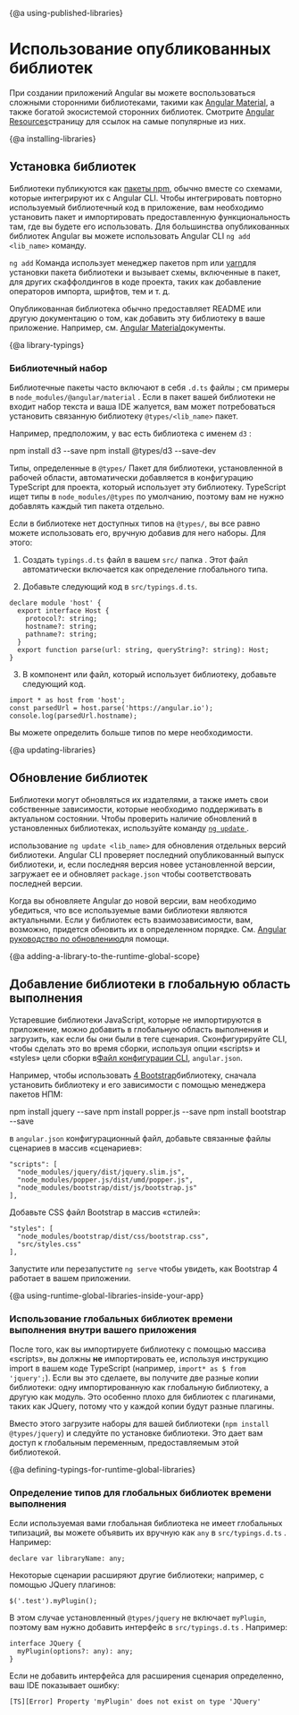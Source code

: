 {@a using-published-libraries}
# Использование опубликованных библиотек

При создании приложений Angular вы можете воспользоваться сложными сторонними библиотеками, такими как [Angular Material](https://material.angular.io/), а также богатой экосистемой сторонних библиотек.
Смотрите [Angular Resources](https://angular.io/resources)страницу для ссылок на самые популярные из них.

{@a installing-libraries}
## Установка библиотек

Библиотеки публикуются как [пакеты npm](guide/npm-packages), обычно вместе со схемами, которые интегрируют их с Angular CLI.
Чтобы интегрировать повторно используемый библиотечный код в приложение, вам необходимо установить пакет и импортировать предоставленную функциональность там, где вы будете его использовать. Для большинства опубликованных библиотек Angular вы можете использовать Angular CLI  `ng add <lib_name>`  команду.

 `ng add` Команда использует менеджер пакетов npm или [yarn](https://yarnpkg.com/)для установки пакета библиотеки и вызывает схемы, включенные в пакет, для других скаффолдингов в коде проекта, таких как добавление операторов импорта, шрифтов, тем и т. д.

Опубликованная библиотека обычно предоставляет README или другую документацию о том, как добавить эту библиотеку в ваше приложение.
Например, см. [Angular Material](https://material.angular.io/)документы.

{@a library-typings}
### Библиотечный набор

Библиотечные пакеты часто включают в себя  `.d.ts`  файлы ; см примеры в  `node_modules/@angular/material`  . Если в пакет вашей библиотеки не входит набор текста и ваша IDE жалуется, вам может потребоваться установить связанную библиотеку  `@types/<lib_name>`  пакет.

Например, предположим, у вас есть библиотека с именем  `d3`  :

<code-example language="bash">
npm install d3 --save
npm install @types/d3 --save-dev
</code-example>

Типы, определенные в  `@types/`  Пакет для библиотеки, установленной в рабочей области, автоматически добавляется в конфигурацию TypeScript для проекта, который использует эту библиотеку.
TypeScript ищет типы в  `node_modules/@types`  по умолчанию, поэтому вам не нужно добавлять каждый тип пакета отдельно.

Если в библиотеке нет доступных типов на  `@types/`, вы все равно можете использовать его, вручную добавив для него наборы.
Для этого:

1. Создать  `typings.d.ts`  файл в вашем  `src/`  папка . Этот файл автоматически включается как определение глобального типа.

2. Добавьте следующий код в  `src/typings.d.ts`.

```
declare module 'host' {
  export interface Host {
    protocol?: string;
    hostname?: string;
    pathname?: string;
  }
  export function parse(url: string, queryString?: string): Host;
}
```

3. В компонент или файл, который использует библиотеку, добавьте следующий код.

```
import * as host from 'host';
const parsedUrl = host.parse('https://angular.io');
console.log(parsedUrl.hostname);
```

Вы можете определить больше типов по мере необходимости.

{@a updating-libraries}
## Обновление библиотек

Библиотеки могут обновляться их издателями, а также иметь свои собственные зависимости, которые необходимо поддерживать в актуальном состоянии.
Чтобы проверить наличие обновлений в установленных библиотеках, используйте команду [ `ng update` ](cli/update).

использование `ng update <lib_name>` для обновления отдельных версий библиотеки. Angular CLI проверяет последний опубликованный выпуск библиотеки, и, если последняя версия новее установленной версии, загружает ее и обновляет  `package.json`  чтобы соответствовать последней версии.

Когда вы обновляете Angular до новой версии, вам необходимо убедиться, что все используемые вами библиотеки являются актуальными. Если у библиотек есть взаимозависимости, вам, возможно, придется обновить их в определенном порядке.
См. [Angular руководство по обновлению](https://update.angular.io/)для помощи.

{@a adding-a-library-to-the-runtime-global-scope}
## Добавление библиотеки в глобальную область выполнения

Устаревшие библиотеки JavaScript, которые не импортируются в приложение, можно добавить в глобальную область выполнения и загрузить, как если бы они были в теге сценария.
Сконфигурируйте CLI, чтобы сделать это во время сборки, используя опции «scripts» и «styles» цели сборки в[Файл конфигурации CLI](guide/workspace-config),  `angular.json`.

Например, чтобы использовать [4 Bootstrap](https://getbootstrap.com/docs/4.0/getting-started/introduction/)библиотеку, сначала установить библиотеку и его зависимости с помощью менеджера пакетов НПМ:

<code-example language="bash">
npm install jquery --save
npm install popper.js --save
npm install bootstrap --save
</code-example>

в  `angular.json`  конфигурационный файл, добавьте связанные файлы сценариев в массив «сценариев»:

```
"scripts": [
  "node_modules/jquery/dist/jquery.slim.js",
  "node_modules/popper.js/dist/umd/popper.js",
  "node_modules/bootstrap/dist/js/bootstrap.js"
],
```

Добавьте CSS файл Bootstrap в массив «стилей»:

```
"styles": [
  "node_modules/bootstrap/dist/css/bootstrap.css",
  "src/styles.css"
],
```

Запустите или перезапустите `ng serve` чтобы увидеть, как Bootstrap 4 работает в вашем приложении.

{@a using-runtime-global-libraries-inside-your-app}
### Использование глобальных библиотек времени выполнения внутри вашего приложения

После того, как вы импортируете библиотеку с помощью массива «scripts», вы должны **не** импортировать ее, используя инструкцию import в вашем коде TypeScript (например, `import* as $ from 'jquery';`).
Если вы это сделаете, вы получите две разные копии библиотеки: одну импортированную как глобальную библиотеку, а другую как модуль.
Это особенно плохо для библиотек с плагинами, таких как JQuery, потому что у каждой копии будут разные плагины.

Вместо этого загрузите наборы для вашей библиотеки (`npm install @types/jquery`) и следуйте по установке библиотеки. Это дает вам доступ к глобальным переменным, предоставляемым этой библиотекой.

{@a defining-typings-for-runtime-global-libraries}
### Определение типов для глобальных библиотек времени выполнения

Если используемая вами глобальная библиотека не имеет глобальных типизаций, вы можете объявить их вручную как  `any`  в  `src/typings.d.ts`  . Например:

```
declare var libraryName: any;
```

Некоторые сценарии расширяют другие библиотеки; например, с помощью JQuery плагинов:

```
$('.test').myPlugin();
```

В этом случае установленный  `@types/jquery`  не включает  `myPlugin`, поэтому вам нужно добавить интерфейс в  `src/typings.d.ts`  . Например:

```
interface JQuery {
  myPlugin(options?: any): any;
}
```

Если не добавить интерфейса для расширения сценария определенно, ваш IDE показывает ошибку:

```
[TS][Error] Property 'myPlugin' does not exist on type 'JQuery'
```
